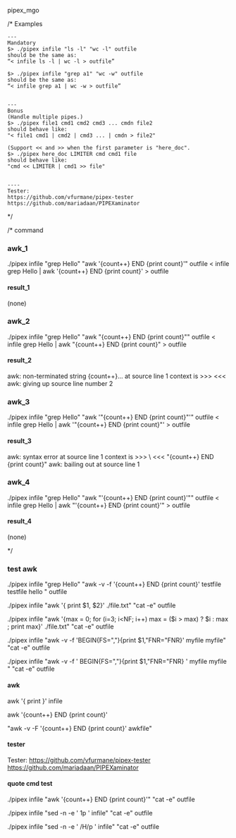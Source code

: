 pipex_mgo

/*
	Examples

	---
	Mandatory
	$> ./pipex infile "ls -l" "wc -l" outfile
	should be the same as: 
	“< infile ls -l | wc -l > outfile”

	$> ./pipex infile "grep a1" "wc -w" outfile
	should be the same as: 
	“< infile grep a1 | wc -w > outfile”


	---
	Bonus
	(Handle multiple pipes.)
	$> ./pipex file1 cmd1 cmd2 cmd3 ... cmdn file2
	should behave like: 
	"< file1 cmd1 | cmd2 | cmd3 ... | cmdn > file2"

	(Support << and >> when the first parameter is "here_doc".
	$> ./pipex here_doc LIMITER cmd cmd1 file
	should behave like: 
	"cmd << LIMITER | cmd1 >> file"


	----
	Tester:
	https://github.com/vfurmane/pipex-tester
	https://github.com/mariadaan/PIPEXaminator
*/

/*
command

### awk_1
./pipex infile "grep Hello" "awk '{count++} END {print count}'" outfile
< infile grep Hello | awk '{count++} END {print count}' > outfile
#### result_1
(none)

### awk_2
./pipex infile "grep Hello" "awk \"{count++} END {print count}\"" outfile
< infile grep Hello | awk \"{count++} END {print count}\" > outfile
#### result_2
awk: non-terminated string {count++}... at source line 1
 context is
	 >>>  <<<
awk: giving up
 source line number 2

### awk_3
./pipex infile "grep Hello" "awk '\"{count++} END {print count}\"'" outfile
< infile grep Hello | awk '\"{count++} END {print count}\"' > outfile
#### result_3
awk: syntax error at source line 1
 context is
	 >>> \ <<< "{count++} END {print count}\"
awk: bailing out at source line 1

### awk_4
./pipex infile "grep Hello" "awk \"'{count++} END {print count}'\"" outfile
< infile grep Hello | awk \"'{count++} END {print count}'\" > outfile
#### result_4
(none)

*/

### test awk

./pipex infile "grep Hello" "awk  -v -f '{count++} END {print count}' testfile testfile hello " outfile


./pipex infile "awk '{ print \$1, \$2}' ./file.txt" "cat -e" outfile

./pipex infile "awk '{max = 0; for (i=3; i<NF; i++) max = ($i > max) ? $i : max ; print max}' ./file.txt" "cat -e" outfile

./pipex infile "awk -v -f 'BEGIN{FS=","}{print $1,"FNR="FNR}' myfile myfile" "cat -e" outfile

./pipex infile "awk -v   -f  ' BEGIN{FS=\",\"}{print \$1,\"FNR=\"FNR}  '   myfile myfile " "cat -e" outfile

#### awk
awk '{ print }' infile

awk '{count++} END {print count}'

"awk -v -F '{count++} END {print count}' awkfile"



#### tester
Tester:
https://github.com/vfurmane/pipex-tester
https://github.com/mariadaan/PIPEXaminator

#### quote cmd test
./pipex infile "awk '{count++} END {print count}'" "cat -e" outfile

./pipex infile "sed -n -e ' 1p ' infile" "cat -e" outfile

./pipex infile "sed -n -e ' /H/p ' infile" "cat -e" outfile
